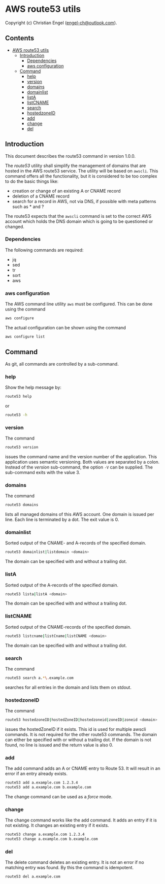 # AWS route53 utils

Copyright (c) Christian Engel (engel-ch@outlook.com).

## Contents <!-- omit in toc -->

- [AWS route53 utils](#aws-route53-utils)
  - [Introduction](#introduction)
    - [Dependencies](#dependencies)
    - [aws configuration](#aws-configuration)
  - [Command](#command)
    - [help](#help)
    - [version](#version)
    - [domains](#domains)
    - [domainlist](#domainlist)
    - [listA](#lista)
    - [listCNAME](#listcname)
    - [search](#search)
    - [hostedzoneID](#hostedzoneid)
    - [add](#add)
    - [change](#change)
    - [del](#del)

## Introduction
This document describes the route53 command in version 1.0.0.

The *route53* utility shall simplify the management of domains that are hosted in the AWS route53 service.
The utility will be based on `awscli`. This command offers all the functionality, but it is considered to
be too complex to do the basic things like:

- creation or change of an existing A or CNAME record
- deletion of a CNAME record
- search for a record in AWS, not via DNS, if possible with meta patterns such as * and ?

The route53 expects that the `awscli` command is set to the correct AWS account which holds the DNS domain
which is going to be questioned or changed.

### Dependencies

The following commands are required:

- jq
- sed
- tr
- sort
- aws

### aws configuration

The AWS command line utility `aws` must be configured. This can be done using the command

```bash
aws configure
```

The actual configuration can be shown using the command

```bash
aws configure list
```

## Command

As git, all commands are controlled by a sub-command.

### help

Show the help message by:

```bash
route53 help
```

or

```bash
route53 -h
```

### version

The command

```bash
route53 version
```

issues the command name and the version number of the application. This application uses semantic versioning. Both values are separated by a colon. Instead of the *version* sub-command, the option `-V` can be supplied. The sub-command exits with the value 3.

### domains

The command

```bash
route53 domains
```

lists all managed domains of this AWS account. One domain is issued per line. Each line is terminated by a dot. The exit value is 0.

### domainlist

Sorted output of the CNAME- and A-records of the specified domain.

```bash
route53 domainlist|listdomain <domain>
```

The domain can be specified with and without a trailing dot.

### listA

Sorted output of the A-records of the specified domain.

```bash
route53 lista|listA <domain>
```

The domain can be specified with and without a trailing dot.

### listCNAME

Sorted output of the CNAME-records of the specified domain.

```bash
route53 listcname|listCname|listCNAME <domain>
```

The domain can be specified with and without a trailing dot.

### search

The command

```bash
route53 search a.*\.example.com
```

searches for all entries in the domain and lists them on stdout.

### hostedzoneID

The command

```bash
route53 hostedzoneID|hostedZoneID|hostedzoneid|zoneID|zoneid <domain>
```

issues the hostedZoneID if it exists. This id is used for multiple awscli commands.
It is not required for the other route53 commands. The domain can either be specified with or without a trailing dot.
If the domain is not found, no line is issued and the return value is also 0.

### add

The add command adds an A or CNAME entry to Route 53. It will result in an error if an entry already exists.

```bash
route53 add a.example.com 1.2.3.4
route53 add a.example.com b.example.com
```

The change command can be used as a *force* mode.

### change

The change command works like the add command. It adds an entry if it is not existing. It changes an existing
entry if it exists.

```bash
route53 change a.example.com 1.2.3.4
route53 change a.example.com b.example.com
```

### del

The delete command deletes an existing entry. It is not an error if no matching entry was found. By this the 
command is idempotent.

```bash
route53 del a.example.com
```
